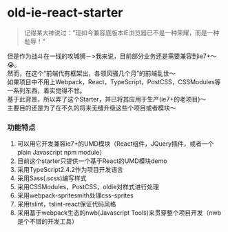 # old-ie-react-starter

> 记得某大神说过：”现如今兼容底版本IE浏览器已不是一种荣耀，而是一种耻辱！“

但是作为战斗在一线的攻城狮－>我来说，目前部分业务还是需要兼容到ie7+～😭。<br/>
然而，在这个“前端代有框架出，各领风骚几个月”的前端乱世～<br/>
如果项目中不用上Webpack，React，TypeScript，PostCSS，CSSModules等一系列东西，着实觉得不甘。<br/>
基于此背景，所以弄了这个Starter，并已将其应用于生产(ie7+的老项目)～<br/>
主要目的还是为了在不久的将来无缝升级这些个项目或者模块～<br/>

### 功能特点
<ol>
  <li>可以用它开发兼容ie7+的UMD模块（React组件，JQuery插件，或者一个plain Javascript npm module）</li>
  <li>目前这个starter只提供一个基于React的UMD模块demo</li>
  <li>采用TypeScript2.4.2作为项目开发语言</li>
  <li>采用Sass(.scss)编写样式</li>
  <li>采用CSSModules，PostCSS，oldie对样式进行处理</li>
  <li>采用webpack-spritesmith处理css-sprites</li>
  <li>采用tslint，tslint-react保证代码风格</li>
  <li>采用基于webpack生态的nwb(Javascript Tools)来贯穿整个项目开发（nwb是个不错的开发工具）</li>
</ol>
